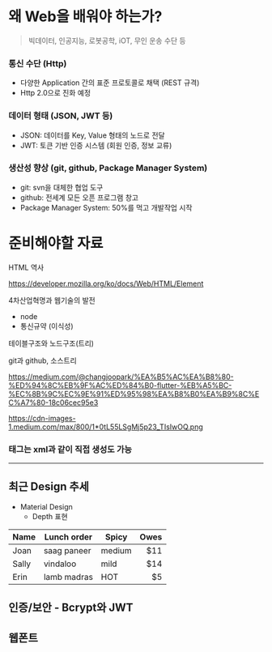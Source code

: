 # 왜 Web을 배워야 하는가?
> 빅데이터, 인공지능, 로봇공학, iOT, 무인 운송 수단 등

### 통신 수단 (Http)
  - 다양한 Application 간의 표준 프로토콜로 채택 (REST 규격)
  - Http 2.0으로 진화 예정

### 데이터 형태 (JSON, JWT 등)
  - JSON: 데이터를 Key, Value 형태의 노드로 전달
  - JWT: 토큰 기반 인증 시스템 (회원 인증, 정보 교류)

### 생산성 향상 (git, github, Package Manager System)
  - git: svn을 대체한 협업 도구
  - github: 전세계 모든 오픈 프로그램 창고
  - Package Manager System: 50%를 먹고 개발작업 시작



# 준비해야할 자료

HTML 역사

https://developer.mozilla.org/ko/docs/Web/HTML/Element

4차산업혁명과 웹기술의 발전
 - node
 - 통신규약 (이식성)

테이블구조와 노드구조(트리)  

git과 github, 소스트리

https://medium.com/@changjoopark/%EA%B5%AC%EA%B8%80-%ED%94%8C%EB%9F%AC%ED%84%B0-flutter-%EB%A5%BC-%EC%8B%9C%EC%9E%91%ED%95%98%EA%B8%B0%EA%B9%8C%EC%A7%80-18c06cec95e3

https://cdn-images-1.medium.com/max/800/1*0tL55LSgMj5p23_TIsIwOQ.png


### 태그는 xml과 같이 직접 생성도 가능
***    

## 최근 Design 추세
 * Material Design
   * Depth 표현

Name | Lunch order | Spicy      | Owes
---- | ----------- | ---------- | ----:
Joan | saag paneer | medium     | $11
Sally| vindaloo    | mild       | $14
Erin | lamb madras | HOT        | $5


## 인증/보안 - Bcrypt와 JWT

## 웹폰트
